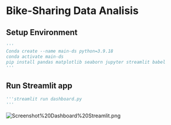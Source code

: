 # Bike-Sharing Data Analisis

## Setup Environment


```python
'''
Conda create --name main-ds python=3.9.18
conda activate main-ds
pip install pandas matplotlib seaborn jupyter streamlit babel
'''
```

## Run Streamlit app
```python
'''streamlit run dashboard.py
'''
```

![Screenshot%20Dashboard%20Streamlit.png](attachment:Screenshot%20Dashboard%20Streamlit.png)


```python

```
